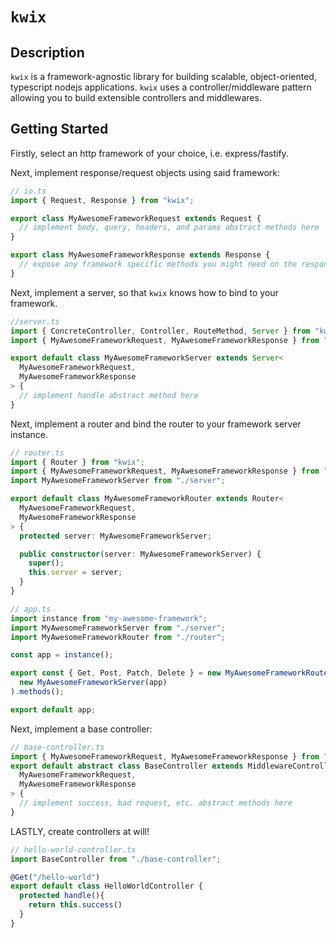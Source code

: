 # `kwix`

## Description

`kwix` is a framework-agnostic library for building scalable, object-oriented, typescript nodejs applications. `kwix` uses a controller/middleware pattern allowing you to build extensible controllers and middlewares.

## Getting Started

Firstly, select an http framework of your choice, i.e. express/fastify.

Next, implement response/request objects using said framework:

```typescript
// io.ts
import { Request, Response } from "kwix";

export class MyAwesomeFrameworkRequest extends Request {
  // implement body, query, headers, and params abstract methods here
}

export class MyAwesomeFrameworkResponse extends Response {
  // expose any framework specific methods you might need on the response here
}
```

Next, implement a server, so that `kwix` knows how to bind to your framework.

```typescript
//server.ts 
import { ConcreteController, Controller, RouteMethod, Server } from "kwix";
import { MyAwesomeFrameworkRequest, MyAwesomeFrameworkResponse } from "./io";

export default class MyAwesomeFrameworkServer extends Server<
  MyAwesomeFrameworkRequest,
  MyAwesomeFrameworkResponse
> {
  // implement handle abstract method here
}
```

Next, implement a router and bind the router to your framework server instance.

```typescript
// router.ts
import { Router } from "kwix";
import { MyAwesomeFrameworkRequest, MyAwesomeFrameworkResponse } from "./io";
import MyAwesomeFrameworkServer from "./server";

export default class MyAwesomeFrameworkRouter extends Router<
  MyAwesomeFrameworkRequest,
  MyAwesomeFrameworkResponse
> {
  protected server: MyAwesomeFrameworkServer;

  public constructor(server: MyAwesomeFrameworkServer) {
    super();
    this.server = server;
  }
}

// app.ts
import instance from "my-awesome-framework";
import MyAwesomeFrameworkServer from "./server";
import MyAwesomeFrameworkRouter from "./router";

const app = instance();

export const { Get, Post, Patch, Delete } = new MyAwesomeFrameworkRouter(
  new MyAwesomeFrameworkServer(app)
).methods();

export default app;
```

Next, implement a base controller:

```typescript
// base-controller.ts
import { MyAwesomeFrameworkRequest, MyAwesomeFrameworkResponse } from "./io";
export default abstract class BaseController extends MiddlewareController<
  MyAwesomeFrameworkRequest,
  MyAwesomeFrameworkResponse
> {
  // implement success, bad request, etc. abstract methods here
}
```

LASTLY, create controllers at will!

```typescript
// hello-world-controller.ts
import BaseController from "./base-controller";

@Get("/hello-world")
export default class HelloWorldController {
  protected handle(){
    return this.success()
  }
}
```
